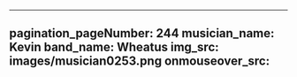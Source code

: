 ------
pagination_pageNumber: 244
musician_name: Kevin
band_name: Wheatus
img_src: images/musician0253.png
onmouseover_src: 
------